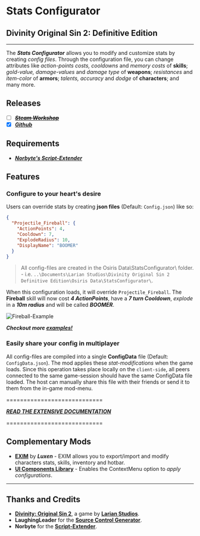 # **Stats Configurator**

## Divinity Original Sin 2: Definitive Edition

---

The **_Stats Configurator_** allows you to modify and customize stats by creating _config files_. Through the configuration file, you can change attributes like _action-points costs, cooldowns_ and _memory costs_ of **skills**; _gold-value, damage-values_ and _damage type_ of **weapons**; _resistances_ and _item-color_ of **armors**; _talents, accuracy_ and _dodge_ of **characters**; and many more.

## Releases

- [ ] ~~**_[Steam Workshop](#SteamWorkshop)_**~~
- [x] **_[Github](https://github.com/Shresht7/Stats-Configurator/releases)_**

## Requirements

- **_[Norbyte's Script-Extender](https://github.com/Norbyte/ositools)_**

## Features

### Configure to your heart's desire

Users can override stats by creating **json files** (Default: `Config.json`) like so:

```json
{
  "Projectile_Fireball": {
    "ActionPoints": 4,
    "Cooldown": 7,
    "ExplodeRadius": 10,
    "DisplayName": "BOOMER"
  }
}
```

> All config-files are created in the Osiris Data\StatsConfigurator\ folder. - i.e. `..\Documents\Larian Studios\Divinity Original Sin 2 Definitive Edition\Osiris Data\StatsConfigurator\`.

When this configuration loads, it will override `Projectile_Fireball`. The **Fireball** skill will now cost **_4 ActionPoints_**, have a **_7 turn Cooldown_**, _explode_ in a **_10m radius_** and will be called **_BOOMER_**.

![Fireball-Example](https://imgur.com/Vc3NkF8.png)

**_Checkout more [examples!](Documentation/Examples.md)_**

### Easily share your config in multiplayer

All config-files are compiled into a single **ConfigData** file (Default: `ConfigData.json`). The mod applies these _stat-modifications_ when the game loads. Since this operation takes place locally on the `client-side`, all peers connected to the same game-session should have the same ConfigData file loaded. The host can manually share this file with their friends or send it to them from the in-game mod-menu.

============================

**_[READ THE EXTENSIVE DOCUMENTATION](Documentation/Extensive-Documentation.md)_**

============================

## Complementary Mods

- [**EXIM**](https://steamcommunity.com/sharedfiles/filedetails/?id=2006677782) by **_Luxen_** - EXIM allows you to export/import and modify characters stats, skills, inventory and hotbar.
- [**UI Components Library**](https://steamcommunity.com/sharedfiles/filedetails/?id=2337228868) - Enables the ContextMenu option to _apply configurations_.

---

## Thanks and Credits

- **[Divinity: Original Sin 2](http://store.steampowered.com/app/435150/Divinity_Original_Sin_2/)**, a game by **[Larian Studios](http://larian.com/)**.
- **LaughingLeader** for the **[Source Control Generator](https://github.com/LaughingLeader/SourceControlGenerator)**.
- **Norbyte** for the **[Script-Extender](https://github.com/Norbyte/ositools)**.
